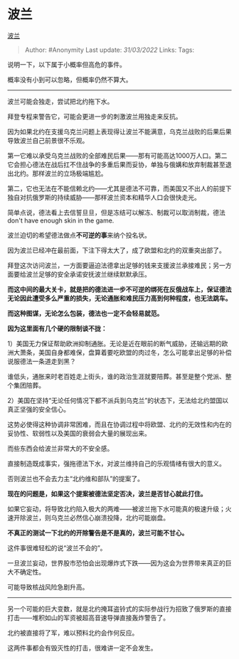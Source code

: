 # 波兰
[波兰](https://zhuanlan.zhihu.com/p/487463078)

> Author: #Anonymity
> Last update: *31/03/2022*
> Links:
> Tags:

说明一下，以下属于小概率但高危的事件。

概率没有小到可以忽略，但概率仍然不算大。

---

波兰可能会独走，尝试把北约拖下水。

拜登专程来警告它，可能会更进一步的刺激波兰用独走来反抗。

因为如果北约在支援乌克兰问题上表现得让波兰不能满意，乌克兰战败的后果后果导致波兰自己前景很不乐观。

第一它难以承受乌克兰战败的全部难民后果——那有可能高达1000万人口。第二它会担心德法在战后扛不住战争的多重后果而妥协，单独与俄媾和放弃制裁甚至退出北约。那样波兰的立场极端尴尬。

第二，它也无法在不能信赖北约——尤其是德法不可靠，而美国又不出人的前提下独自对抗俄罗斯的持续威胁——那样波兰资本和精华人口会很快走光。

简单点说，德法看上去信誓旦旦，但是冻结可以解冻、制裁可以取消制裁，德法don't have enough skin in the game.

波兰迫切的希望德法做点**不可逆的事**来纳个投名状。

因为波兰已经冲在最前面，下注下得太大了，成了欧盟和北约的双重突出部了。

拜登这次访问波兰，一方面要逼迫法德拿出足够的钱来支援波兰承接难民；另一方面要给波兰足够的安全承诺安抚波兰继续默默承压。

**而这中间的最大关卡，就是把的德法进一步不可逆的绑死在反俄战车上，保证德法无论因此遭受多么严重的损失，无论通胀和难民压力高到何种程度，也无法跳车。**

**而这种图谋，无论怎么包装，德法也一定不会轻易就范。**

**因为这里面有几个硬的限制谈不拢：**

1）美国无力保证帮助欧洲抑制通胀。无论是近在眼前的断气威胁，还输远期的欧洲大萧条，美国自身都难保，盘算着要吃欧盟的肉过冬，怎么可能拿出足够的补偿说服德法一条道走到黑？

谁低头，通胀来时老百姓走上街头，谁的政治生涯就要陪葬。甚至是整个党派、整个集团陪葬。

2）美国在坚持“无论任何情况下都不派兵到乌克兰”的状态下，无法给北约盟国以真正坚强的安全信心。

这势必使得这种协调非常困难，而且在协调过程中将欧盟、北约的无效性和内在的妥协性、软弱性以及美国的衰弱会大量的展现出来。

而些东西会给波兰非常大的不安全感。

直接制造既成事实，强拖德法下水，对波兰维持自己的乐观情绪有很大的意义。

否则波兰也不会去力主“北约维和部队”的提案了。

**现在的问题是，如果这个提案被德法坚定否决，波兰是否甘心就此打住。**

如果它妄动，将导致北约陷入极大的两难——被波兰拖下水可能真的极速升级；火速开除波兰，则乌克兰必然信心崩溃投降，北约可能崩盘。

**不真正的测试一下北约的开除警告是不是真的，波兰可能不甘心。**

这件事很难轻松的说“波兰不会的”。

一旦波兰妄动，世界股市恐怕会出现爆炸式下跌——因为这会为世界带来真正的巨大不确定性。

可能导致核战风险急剧升高。

---

另一个可能的巨大变数，就是北约掩耳盗铃式的实际参战行为招致了俄罗斯的直接打击——堆积如山的军资被超高音速导弹直接轰炸警告了。

北约被直接将了军，难以预料北约会作何反应。

这两件事都会有毁灭性的打击，很难讲一定不会发生。
